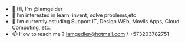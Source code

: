  - 👋 Hi, I’m @iamgelder
- 👀 I’m interested in  learn, invent, solve problems,etc
- 🌱 I’m currently estuding Support IT, Design WEb, Movils Apps, Cloud Computing, etc.
- 📫 How to reach me ? iamgedler@hotmail.com / +573203782751

<!---
iamgelder/iamgelder is a ✨ special ✨ repository because its `README.md` (this file) appears on your GitHub profile.
You can click the Preview link to take a look at your changes.
--->
